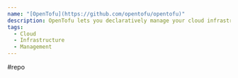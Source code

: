 ```yaml
---
name: "[OpenTofu](https://github.com/opentofu/opentofu)"
description: OpenTofu lets you declaratively manage your cloud infrastructure.
tags:
  - Cloud
  - Infrastructure
  - Management
---
```

#repo